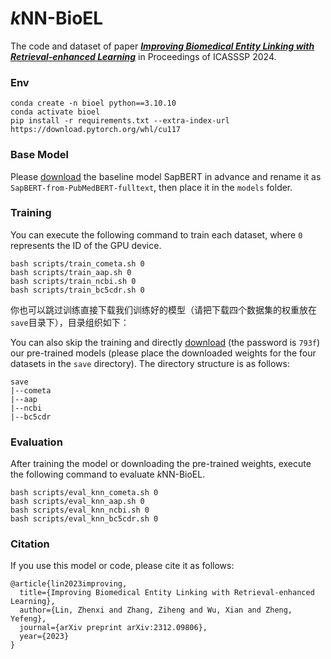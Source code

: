 # $k$NN-BioEL

The code and dataset of paper [***Improving Biomedical Entity Linking with Retrieval-enhanced Learning***](https://arxiv.org/abs/2312.09806) in Proceedings of ICASSSP 2024.

### Env

```shell
conda create -n bioel python==3.10.10
conda activate bioel
pip install -r requirements.txt --extra-index-url https://download.pytorch.org/whl/cu117
```

### Base Model

Please [download](https://huggingface.co/cambridgeltl/SapBERT-from-PubMedBERT-fulltext) the baseline model SapBERT in advance and rename it as `SapBERT-from-PubMedBERT-fulltext`, then place it in the `models` folder.

### Training 

You can execute the following command to train each dataset, where `0` represents the ID of the GPU device.

```shell
bash scripts/train_cometa.sh 0
bash scripts/train_aap.sh 0
bash scripts/train_ncbi.sh 0
bash scripts/train_bc5cdr.sh 0
```

你也可以跳过训练直接下载我们训练好的模型（请把下载四个数据集的权重放在`save`目录下），目录组织如下：

You can also skip the training and directly [download](https://pan.baidu.com/share/init?surl=pObrESVxskpjQgVZytAozQ&pwd=793f) (the password is `793f`) our pre-trained models (please place the downloaded weights for the four datasets in the `save` directory). The directory structure is as follows:

```shell
save
|--cometa
|--aap
|--ncbi
|--bc5cdr
```

### Evaluation

After training the model or downloading the pre-trained weights, execute the following command to evaluate $k$NN-BioEL.

```shell
bash scripts/eval_knn_cometa.sh 0
bash scripts/eval_knn_aap.sh 0
bash scripts/eval_knn_ncbi.sh 0
bash scripts/eval_knn_bc5cdr.sh 0
```

### Citation

If you use this model or code, please cite it as follows:

```shell
@article{lin2023improving,
  title={Improving Biomedical Entity Linking with Retrieval-enhanced Learning},
  author={Lin, Zhenxi and Zhang, Ziheng and Wu, Xian and Zheng, Yefeng},
  journal={arXiv preprint arXiv:2312.09806},
  year={2023}
}
```

